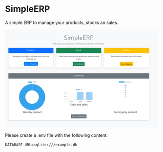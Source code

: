 
# SimpleERP

A simple ERP to manage your products, stocks an sales.


![./screenshot.png](./screenshot.png)


Please create a .env file with the following content:

```
DATABASE_URL=sqlite:///example.db
```